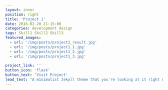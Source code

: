 ```yaml
---
layout: inner
position: right
title: 'Project 1'
date: 2016-02-20 21:15:00
categories: development design
tags: Skill1 Skill2 Skill3
featured_images: 
  - url: '/img/posts/project1_result.jpg'
  - url: '/img/posts/project1_1.jpg'
  - url: '/img/posts/project1_2.jpg'
  - url: '/img/posts/project1_3.jpg'
 
project_link: ''
button_icon: 'flask'
button_text: 'Visit Project'
lead_text: "A minimalist Jekyll theme that you're looking at it right now. A minimalist Jekyll theme that you're looking at it right now. A minimalist Jekyll theme that you're looking at it right now. A minimalist Jekyll theme that you're looking at it right now."
---
```

